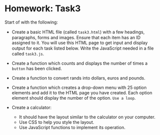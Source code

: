 # Homework: Task3 

Start of with the following:

- Create a basic HTML ﬁle (called `task3.html`) with a few headings, paragraphs, forms and images. Ensure that each item has an ID assigned to it. You will use this HTML page to get input and display output for each task listed below. Write the JavaScript needed in a ﬁle called `task3.js`.

- Create a function which counts and displays the number of times a `button` has been clicked.

- Create a function to convert rands into dollars, euros and pounds.

- Create a function which creates a drop-down menu with 25 option elements and add it to the HTML page you have created. Each option element should display the number of the option. `Use a loop`.

- Create a calculator:
	- It should have the layout similar to the calculator on your computer.
    - Use CSS to help you style the layout.
    - Use JavaScript functions to implement its operation.





